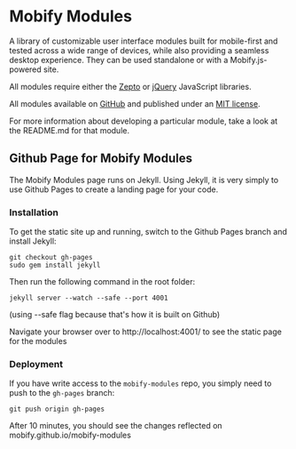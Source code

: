 # Mobify Modules

A library of customizable user interface modules built for mobile-first
and tested across a wide range of devices, while also providing a seamless
desktop experience. They can be used standalone or with a Mobify.js-powered
site.

All modules require either the [Zepto](http://zeptojs.com/) or
[jQuery](http://jquery.com/) JavaScript libraries.

All modules available on [GitHub](https://github.com/mobify/mobify-modules)
and published under an [MIT license](http://www.mobify.com/mobifyjs/license/).

For more information about developing a particular module, take a look 
at the README.md for that module.

## Github Page for Mobify Modules

The Mobify Modules page runs on Jekyll. Using Jekyll, it is very simply to
use Github Pages to create a landing page for your code.

### Installation

To get the static site up and running, switch to the Github Pages branch and install Jekyll:

    git checkout gh-pages
    sudo gem install jekyll

Then run the following command in the root folder:

    jekyll server --watch --safe --port 4001

(using --safe flag because that's how it is built on Github)

Navigate your browser over to http://localhost:4001/ to see the static page for the modules

### Deployment

If you have write access to the `mobify-modules` repo, you simply need to push
to the `gh-pages` branch:

    git push origin gh-pages

After 10 minutes, you should see the changes reflected on mobify.github.io/mobify-modules
    
